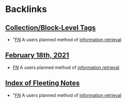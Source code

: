 
# Backlinks
## [Collection/Block-Level Tags](<Collection/Block-Level Tags.md>)
- "[FN](<FN.md>) A users planned method of [information retrieval](<information retrieval.md>)

## [February 18th, 2021](<February 18th, 2021.md>)
- [FN](<FN.md>) A users planned method of [information retrieval](<information retrieval.md>)

## [Index of Fleeting Notes](<Index of Fleeting Notes.md>)
- "[FN](<FN.md>) A users planned method of [information retrieval](<information retrieval.md>)

